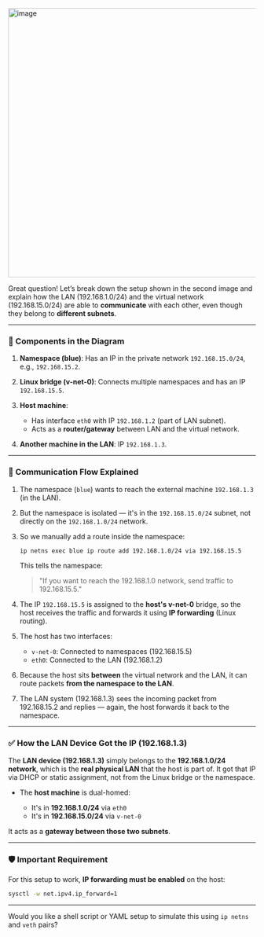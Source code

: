 
<img width="548" alt="image" src="https://github.com/user-attachments/assets/6e477d25-20fb-4efb-ae81-f540014d8ad2" />


Great question! Let’s break down the setup shown in the second image and explain how the LAN (192.168.1.0/24) and the virtual network (192.168.15.0/24) are able to **communicate** with each other, even though they belong to **different subnets**.

---

### 📌 Components in the Diagram

1. **Namespace (blue)**: Has an IP in the private network `192.168.15.0/24`, e.g., `192.168.15.2`.
2. **Linux bridge (v-net-0)**: Connects multiple namespaces and has an IP `192.168.15.5`.
3. **Host machine**:

   * Has interface `eth0` with IP `192.168.1.2` (part of LAN subnet).
   * Acts as a **router/gateway** between LAN and the virtual network.
4. **Another machine in the LAN**: IP `192.168.1.3`.

---

### 🔄 Communication Flow Explained

1. The namespace (`blue`) wants to reach the external machine `192.168.1.3` (in the LAN).

2. But the namespace is isolated — it's in the `192.168.15.0/24` subnet, not directly on the `192.168.1.0/24` network.

3. So we manually add a route inside the namespace:

   ```bash
   ip netns exec blue ip route add 192.168.1.0/24 via 192.168.15.5
   ```

   This tells the namespace:

   > "If you want to reach the 192.168.1.0 network, send traffic to 192.168.15.5."

4. The IP `192.168.15.5` is assigned to the **host's v-net-0** bridge, so the host receives the traffic and forwards it using **IP forwarding** (Linux routing).

5. The host has two interfaces:

   * `v-net-0`: Connected to namespaces (192.168.15.5)
   * `eth0`: Connected to the LAN (192.168.1.2)

6. Because the host sits **between** the virtual network and the LAN, it can route packets **from the namespace to the LAN**.

7. The LAN system (192.168.1.3) sees the incoming packet from 192.168.15.2 and replies — again, the host forwards it back to the namespace.

---

### ✅ How the LAN Device Got the IP (192.168.1.3)

The **LAN device (192.168.1.3)** simply belongs to the **192.168.1.0/24 network**, which is the **real physical LAN** that the host is part of. It got that IP via DHCP or static assignment, not from the Linux bridge or the namespace.

* The **host machine** is dual-homed:

  * It's in **192.168.1.0/24** via `eth0`
  * It's in **192.168.15.0/24** via `v-net-0`

It acts as a **gateway between those two subnets**.

---

### 🛡️ Important Requirement

For this setup to work, **IP forwarding must be enabled** on the host:

```bash
sysctl -w net.ipv4.ip_forward=1
```

---

Would you like a shell script or YAML setup to simulate this using `ip netns` and `veth` pairs?
